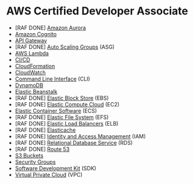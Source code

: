 # AWS Certified Developer Associate

* [RAF DONE] [Amazon Aurora](Amazon-Aurora.md)
* [Amazon Cognito](Amazon-Cognito.md)
* [API Gateway](API-Gateway.md)
* [RAF DONE] [Auto Scaling Groups](ASG--Auto-Scaling-Groups.md) (ASG)
* [AWS Lambda](AWS-Lambda.md)
* [CI/CD](CICD.md)
* [CloudFormation](CloudFormation.md)
* [CloudWatch](CloudWatch.md)
* [Command Line Interface](CLI--Command-Line-Interface.md) (CLI)
* [DynamoDB](DynamoDB.md)
* [Elastic Beanstalk](Elastic-Beanstalk.md)
* [RAF DONE] [Elastic Block Store](EBS-Volumes.md) (EBS)
* [RAF DONE] [Elastic Compute Cloud](EC2--Virtual-Machines.md) (EC2)
* [Elastic Container Software](ECS--Elastic-Container-Software.md) (ECS)
* [RAF DONE] [Elastic File System](EFS--Elastic-File-System.md) (EFS)
* [RAF DONE] [Elastic Load Balancers](ELB--Elastic-Load-Balancers.md) (ELB)
* [RAF DONE] [Elasticache](Elasticache.md)
* [RAF DONE] [Identity and Access Management](IAM--Identity-and-Access-Management.md) (IAM)
* [RAF DONE] [Relational Database Service](RDS--Relational-Database-Service.md) (RDS)
* [RAF DONE] [Route 53](Route-53.md)
* [S3 Buckets](S3-Buckets.md)
* [Security Groups](Security-Groups.md)
* [Software Development Kit](SDK--Software-Development-Kit.md) (SDK)
* [Virtual Private Cloud](VPC--Virtual-Private-Cloud.md) (VPC)
